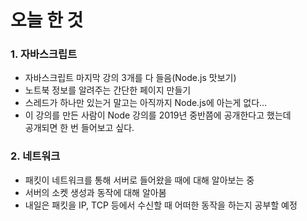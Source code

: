 # 오늘 한 것
### 1. 자바스크립트
- 자바스크립트 마지막 강의 3개를 다 들음(Node.js 맛보기)
- 노트북 정보를 알려주는 간단한 페이지 만들기
- 스레드가 하나만 있는거 말고는 아직까지 Node.js에 아는게 없다...
- 이 강의를 만든 사람이 Node 강의를 2019년 중반쯤에 공개한다고 했는데 <br>
공개되면 한 번 들어보고 싶다.

### 2. 네트워크
- 패킷이 네트워크를 통해 서버로 들어왔을 때에 대해 알아보는 중
- 서버의 소켓 생성과 동작에 대해 알아봄
- 내일은 패킷을 IP, TCP 등에서 수신할 때 어떠한 동작을 하는지 공부할 예정